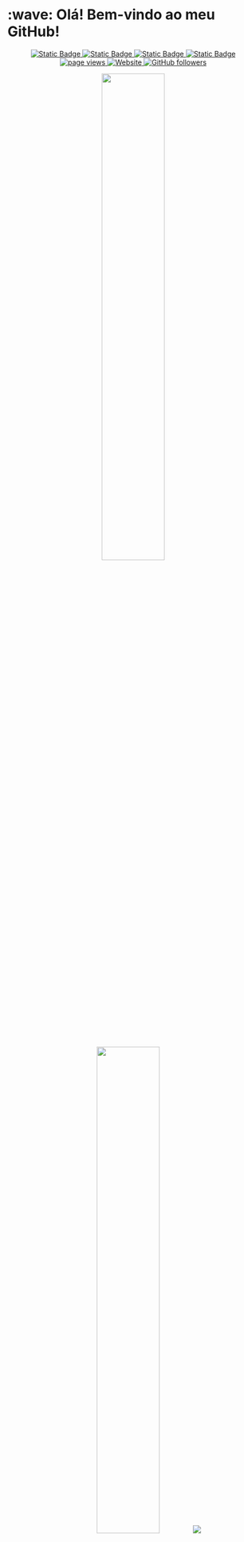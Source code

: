 <h1 align="left" id="macropower-title">:wave: Olá! Bem-vindo ao meu GitHub!</h1>

<p align="center">
  <a href="https://www.linkedin.com/in/devguiamf/">
    <img alt="Static Badge" src="https://img.shields.io/badge/-devguiamf-blue?style=flat&logo=Linkedin&logoColor=white&link=https://www.linkedin.com/in/devguiamf/">
  </a>
  <a href="https://raul-araujo-portfolio.vercel.app/">
    <img alt="Static Badge" src="https://img.shields.io/badge/-devguiamf-47CCCC?style=flat&logo=Google-Chrome&logoColor=white&link=https://raul-araujo-portfolio.vercel.app/">
  </a>
  <a href="https://www.instagram.com/raul.saraujo/">
    <img alt="Static Badge" src="https://img.shields.io/badge/-@raul.saraujo-purple?style=flat&logo=instagram&logoColor=white&link=https://www.instagram.com/raul.saraujo/">
  </a>
  <a href="mailto:raul.araujo.2000@hotmail.com">
    <img alt="Static Badge" src="https://img.shields.io/badge/-guilherme.amf18%40gmail.com-c14438?style=flat&logo=maildotru&logoColor=white&color=blue&link=mailto%3guilherme.amf18%40gmail.com">
  </a>
  <a href="https://github.com/devguiamf/devguiamf">
    <img src="https://komarev.com/ghpvc/?username=devguiamf" alt="page views" />
  </a>
  <a href="https://raul-araujo-portfolio.vercel.app">
    <img alt="Website" src="https://img.shields.io/website?url=https://raul-araujo-portfolio.vercel.app">
  </a>
  <a href="https://github.com/devguiamf?tab=followers">
    <img alt="GitHub followers" src="https://img.shields.io/github/followers/devguiamf?style=flat&logo=github">
  </a>
</p>

<p align="center">
  <img height="50%" width="auto" src ="https://github-readme-stats.vercel.app/api?username=devguiamf&show_icons=true&count_private=true&theme=darcula&hide_border=true&hide=issues,contribs&bg_color=00000000&locale=pt-br">
  <img height="50%" width="auto" src ="https://github-readme-stats.vercel.app/api/top-langs/?username=devguiamf&layout=compact&hide_border=true&theme=darcula&bg_color=00000000&langs_count=6&hide=cmake&exclude_repo=Pacman-AI&locale=pt-br">
  <img src ="https://github-readme-streak-stats.herokuapp.com?user=devguiamf&theme=darcula&hide_border=true&background=FFFFFF00&locale=pt-br">
</p>
